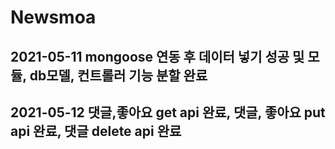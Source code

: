 # Newsmoa

## 2021-05-11 mongoose 연동 후 데이터 넣기 성공 및 모듈, db모델, 컨트롤러 기능 분할 완료

## 2021-05-12 댓글,좋아요 get api 완료, 댓글, 좋아요 put api 완료, 댓글 delete api 완료

